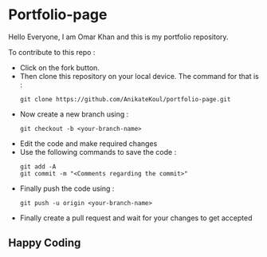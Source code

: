# Portfolio-page

Hello Everyone, I am Omar Khan and this is my portfolio repository.

To contribute to this repo :

* Click on the fork button.
* Then clone this repository on your local device. The command for that is : 
    ```
    git clone https://github.com/AnikateKoul/portfolio-page.git
    ```
* Now create a new branch using : 
    ```
    git checkout -b <your-branch-name>
    ```
* Edit the code and make required changes
* Use the following commands to save the code :
    ```
    git add -A
    git commit -m "<Comments regarding the commit>"
    ```
* Finally push the code using : 
    ```
    git push -u origin <your-branch-name>
    ```
* Finally create a pull request and wait for your changes to get accepted

## Happy Coding



